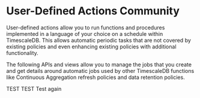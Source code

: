 # User-Defined Actions <tag type="community">Community</tag>

User-defined actions allow you to run functions and procedures implemented in a
language of your choice on a schedule within TimescaleDB. This allows
automatic periodic tasks that are not covered by existing policies and
even enhancing existing policies with additional functionality.

The following APIs and views allow you to manage the jobs that you create and
get details around automatic jobs used by other TimescaleDB functions like
Continuous Aggregation refresh policies and data retention policies.

TEST TEST Test again